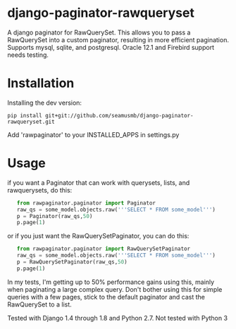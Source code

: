 django-paginator-rawqueryset
============================

A django paginator for RawQuerySet.  This allows you to pass a RawQuerySet into a custom paginator, resulting in more efficient pagination.
Supports mysql, sqlite, and postgresql.  Oracle 12.1 and Firebird support needs testing.

Installation
============

Installing the dev version:

    pip install git+git://github.com/seamusmb/django-paginator-rawqueryset.git

Add 'rawpaginator' to your INSTALLED_APPS in settings.py

Usage
=====

if you want a Paginator that can work with querysets, lists, and rawquerysets, do this:

```python
   from rawpaginator.paginator import Paginator
   raw_qs = some_model.objects.raw('''SELECT * FROM some_model''')
   p = Paginator(raw_qs,50)
   p.page(1)
```

or if you just want the RawQuerySetPaginator, you can do this:

```python
   from rawpaginator.paginator import RawQuerySetPaginator
   raw_qs = some_model.objects.raw('''SELECT * FROM some_model''')
   p = RawQuerySetPaginator(raw_qs,50)
   p.page(1)
```
In my tests, I'm getting up to 50% performance gains using this, mainly when paginating
a large complex query.  Don't bother using this for simple queries with a few pages,
stick to the default paginator and cast the RawQuerySet to a list.

Tested with Django 1.4 through 1.8 and Python 2.7.
Not tested with Python 3
